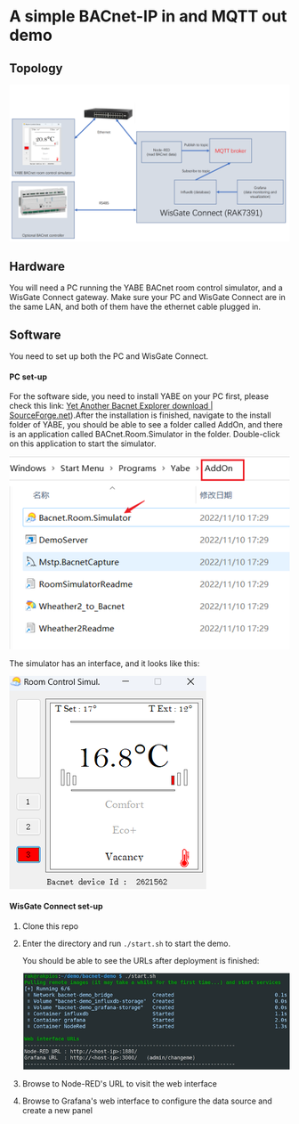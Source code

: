 # A simple BACnet-IP in and MQTT out demo



## Topology

![](/assets/1.png)

## Hardware

You will need a PC running the YABE BACnet room control simulator, and a WisGate Connect gateway. Make sure your PC and WisGate Connect are in the same LAN, and both of them have the ethernet cable plugged in.

## Software

You need to set up both the PC and WisGate Connect.

#### PC set-up

For the software side, you need to install YABE on your PC first, please check this link: [Yet Another Bacnet Explorer download | SourceForge.net](https://sourceforge.net/projects/yetanotherbacnetexplorer/)).After the installation is finished, navigate to the install folder of YABE, you should be able to see a folder called AddOn, and there is an application called BACnet.Room.Simulator in the folder. Double-click on this application to start the simulator.

![](/assets/2.png)

The simulator has an interface, and it looks like this:

![](/assets/3.png)



#### WisGate Connect set-up

1. Clone this repo
2. Enter the directory and run `./start.sh` to start the demo.
   
   You should be able to see the URLs after deployment is finished:
   
   ![](/assets/4.png)
3. Browse to Node-RED's URL to visit the web interface 
4. Browse to Grafana's web interface to configure the data source and create a new panel
